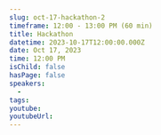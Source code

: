 ```yaml
---
slug: oct-17-hackathon-2
timeframe: 12:00 - 13:00 PM (60 min)
title: Hackathon
datetime: 2023-10-17T12:00:00.000Z
date: Oct 17, 2023
time: 12:00 PM
isChild: false
hasPage: false
speakers:
  -
tags:
youtube:
youtubeUrl:
---
```

